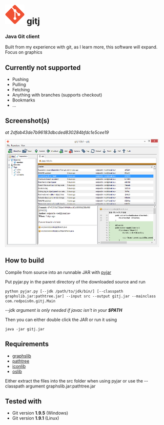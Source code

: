 # ![Icon](src/icons/icon-big.png) gitj
### Java Git client

Built from my experience with git, as I learn more, this software will expand.
Focus on graphics

## Currently not supported

- Pushing
- Pulling
- Fetching
- Anything with branches (supports checkout)
- Bookmarks
- ...

## Screenshot(s)

_at 2dfab43de7b96183dbcded830284bfdc1e5cee19_

![Screenshot](screenshots/main.png)

## How to build

Compile from source into an runnable JAR with [pyjar](https://github.com/redpois0n/pyjar)

Put pyjar.py in the parent directory of the downloaded source and run

```
python pyjar.py [--jdk /path/to/jdk/bin/] [--classpath graphslib.jar:pathtree.jar] --input src --output gitj.jar --mainclass com.redpois0n.gitj.Main
```

*--jdk argument is only needed if javac isn't in your __$PATH__*

Then you can either double click the JAR or run it using

```
java -jar gitj.jar
```

## Requirements

- [graphslib](https://github.com/redpois0n/graphslib)
- [pathtree](https://github.com/redpois0n/pathtree)
- [iconlib](https://github.com/redpois0n/iconlib)
- [oslib](https://github.com/redpois0n/oslib)

Either extract the files into the src folder when using pyjar or use the --classpath argument graphslib.jar:pathtree.jar

## Tested with

- Git version **1.9.5** (Windows)
- Git version **1.9.1** (Linux)
